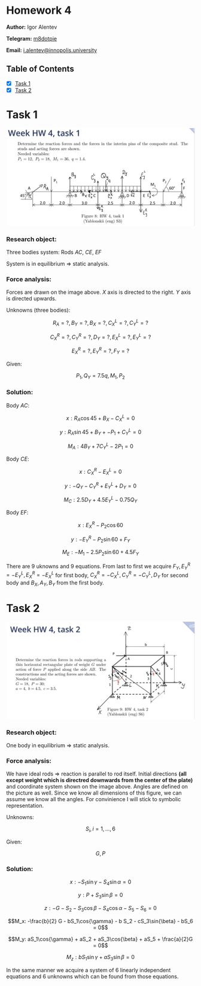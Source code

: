 # Homework 4

**Author:** Igor Alentev

**Telegram:** [m8dotpie](https://t.me/m8dotpie)

**Email:** i.alentev@innopolis.university

## Table of Contents
- [x] [Task 1](#task-1)
- [x] [Task 2](#task-2)

# Task 1

![](assets/state1.jpg)

### **Research object:**

Three bodies system: Rods $AC$, $CE$, $EF$

System is in equilibrium $\Rightarrow$ static analysis.

### **Force analysis:**

Forces are drawn on the image above. $X$ axis is directed to the right. $Y$ axis is directed upwards.

Unknowns (three bodies):

$$R_A = ?, B_Y = ?, B_X = ?, C_X^L = ?, C_Y^L = ?$$

$$C_X^R = ?, C_Y^R = ?, D_Y = ?, E_X^L = ?, E_Y^L = ?$$

$$E_X^R = ?, E_Y^R = ?, F_Y =?$$

Given:

$$P_1, Q_Y = 7.5q, M_1, P_2$$

### **Solution:**

Body $AC$:

$$x: R_A\cos{45} + B_X - C_X^L = 0$$

$$y: R_A\sin{45} + B_Y + - P_1 + C_Y^L = 0$$

$$M_A: 4B_Y + 7C_Y^L - 2P_1 = 0$$

Body $CE$:

$$x: C_X^R - E_X^L = 0$$

$$y: -Q_Y - C_Y^R + E_Y^L + D_Y = 0$$

$$M_C: 2.5 D_Y + 4.5 E_Y^L - 0.75 Q_Y$$

Body $EF$:

$$x: E_X^R - P_2\cos{60}$$

$$y: -E_Y^R - P_2\sin{60} + F_Y$$

$$M_E: -M_1 - 2.5 P_2\sin{60} + 4.5 F_Y$$

There are 9 uknowns and 9 equations. From last to first we acquire $F_Y, E_Y^R=-E_Y^L, E_X^R=-E_X^L$ for first body, $C_X^R=-C_X^L, C_Y^R=-C_Y^L, D_Y$ for second body and $B_X, A_Y, B_Y$ from the first body.

# Task 2

![](assets/state2.jpg)

###

### **Research object:**

One body in equilibrium $\Rightarrow$ static analysis.

### **Force analysis:**

We have ideal rods $\Rightarrow$ reaction is parallel to rod itself. Initial directions **(all except weight which is directred downwards from the center of the plate)** and coordinate system shown on the image above. Angles are defined on the picture as well. Since we know all dimensions of this figure, we can assume we know all the angles. For convinience I will stick to symbolic representation.

Unknowns:

$$S_i, i = 1,...,6$$

Given:

$$G, P$$

### **Solution:**

$$x:-S_1\sin{\gamma} - S_4\sin{\alpha} = 0$$

$$y: P + S_3\sin{\beta} = 0$$

$$z: -G - S_2 - S_3\cos{\beta} - S_4\cos{\alpha} - S_5 - S_6 = 0$$

$$M_x: -\frac{b}{2} G - bS_1\cos{\gamma} - b S_2 - cS_3\sin{\beta} - bS_6 = 0$$

$$M_y: aS_1\cos{\gamma} + aS_2 + aS_3\cos{\beta} + aS_5 + \frac{a}{2}G = 0$$

$$M_z: bS_1\sin{\gamma} + aS_3\sin{\beta} = 0$$

In the same manner we acquire a system of 6 linearly independent equations and 6 unknowns which can be found from those equations.
